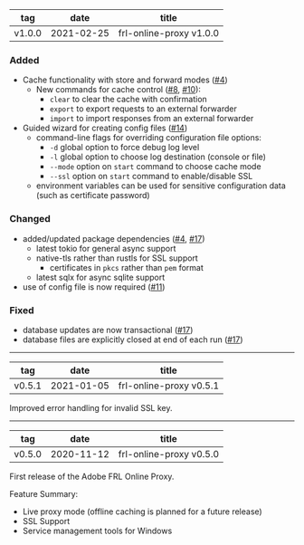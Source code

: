 | tag | date | title |
|---|---|---|
| v1.0.0 | 2021-02-25 | frl-online-proxy v1.0.0 |

### Added
* Cache functionality with store and forward modes ([#4])
    * New commands for cache control ([#8], [#10]):
        * `clear` to clear the cache with confirmation
        * `export` to export requests to an external forwarder
        * `import` to import responses from an external forwarder
* Guided wizard for creating config files ([#14])
    * command-line flags for overriding configuration file options:
        * `-d` global option to force debug log level
        * `-l` global option to choose log destination (console or file)
        * `--mode` option on `start` command to choose cache mode
        * `--ssl` option on `start` command to enable/disable SSL
    * environment variables can be used for sensitive configuration data (such as certificate password)

### Changed
* added/updated package dependencies ([#4], [#17])
    * latest tokio for general async support
    * native-tls rather than rustls for SSL support
        * certificates in `pkcs` rather than `pem` format
    * latest sqlx for async sqlite support
* use of config file is now required ([#11])

### Fixed
* database updates are now transactional ([#17])
* database files are explicitly closed at end of each run ([#17])

[#4]: https://github.com/adobe/frl-online-proxy/pull/4
[#8]: https://github.com/adobe/frl-online-proxy/pull/8
[#10]: https://github.com/adobe/frl-online-proxy/pull/10
[#11]: https://github.com/adobe/frl-online-proxy/pull/11
[#14]: https://github.com/adobe/frl-online-proxy/pull/14
[#17]: https://github.com/adobe/frl-online-proxy/pull/17

---

| tag | date | title |
|---|---|---|
| v0.5.1 | 2021-01-05 | frl-online-proxy v0.5.1 |

Improved error handling for invalid SSL key.

---

| tag | date | title |
|---|---|---|
| v0.5.0 | 2020-11-12 | frl-online-proxy v0.5.0 |

First release of the Adobe FRL Online Proxy. 

Feature Summary:

* Live proxy mode (offline caching is planned for a future release)
* SSL Support
* Service management tools for Windows
